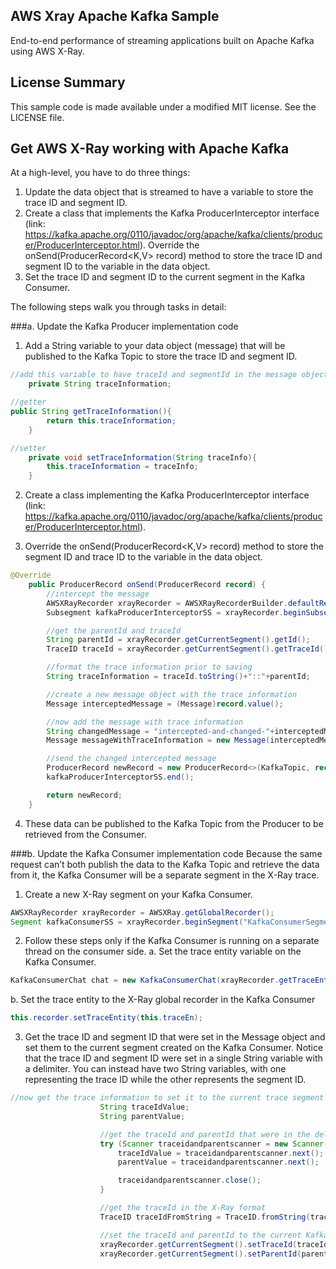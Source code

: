 ## AWS Xray Apache Kafka Sample

End-to-end performance of streaming applications built on Apache Kafka using AWS X-Ray.

## License Summary

This sample code is made available under a modified MIT license. See the LICENSE file.


## Get AWS X-Ray working with Apache Kafka

At a high-level, you have to do three things:
1.	Update the data object that is streamed to have a variable to store the trace ID and segment ID.
2.	Create a class that implements the Kafka ProducerInterceptor interface (link: https://kafka.apache.org/0110/javadoc/org/apache/kafka/clients/producer/ProducerInterceptor.html). Override the onSend(ProducerRecord<K,V> record)  method to store the trace ID and segment ID to the variable in the data object.
3.	Set the trace ID and segment ID to the current segment in the Kafka Consumer.

The following steps walk you through tasks in detail:

###a.	Update the Kafka Producer implementation code
1.	Add a String variable to your data object (message) that will be published to the Kafka Topic to store the trace ID and segment ID.

```java
//add this variable to have traceId and segmentId in the message object
    private String traceInformation;

//getter
public String getTraceInformation(){
        return this.traceInformation;
    }

//setter
    private void setTraceInformation(String traceInfo){
        this.traceInformation = traceInfo;
    }

```

2.	Create a class implementing the Kafka ProducerInterceptor interface (link: https://kafka.apache.org/0110/javadoc/org/apache/kafka/clients/producer/ProducerInterceptor.html).

3.	Override the onSend(ProducerRecord<K,V> record)  method to store the segment ID and trace ID to the variable in the data object.

```java
@Override
    public ProducerRecord onSend(ProducerRecord record) {
        //intercept the message
        AWSXRayRecorder xrayRecorder = AWSXRayRecorderBuilder.defaultRecorder();
        Subsegment kafkaProducerInterceptorSS = xrayRecorder.beginSubsegment("KafkaProducerInterceptorSS");

        //get the parentId and traceId
        String parentId = xrayRecorder.getCurrentSegment().getId();
        TraceID traceId = xrayRecorder.getCurrentSegment().getTraceId();

        //format the trace information prior to saving
        String traceInformation = traceId.toString()+"::"+parentId;

        //create a new message object with the trace information
        Message interceptedMessage = (Message)record.value();

        //now add the message with trace information
        String changedMessage = "intercepted-and-changed-"+interceptedMessage.getMessageText();
        Message messageWithTraceInformation = new Message(interceptedMessage.getToUserName(),changedMessage,traceInformation);

        //send the changed intercepted message
        ProducerRecord newRecord = new ProducerRecord<>(KafkaTopic, record.key(), messageWithTraceInformation);
        kafkaProducerInterceptorSS.end();

        return newRecord;
    }
```
4.	These data can be published to the Kafka Topic from the Producer to be retrieved from the Consumer.

###b.	Update the Kafka Consumer implementation code
Because the same request can’t both publish the data to the Kafka Topic and retrieve the data from it, the Kafka Consumer will be a separate segment in the X-Ray trace.

1.	Create a new X-Ray segment on your Kafka Consumer.
```java
AWSXRayRecorder xrayRecorder = AWSXRay.getGlobalRecorder();
Segment kafkaConsumerSS = xrayRecorder.beginSegment("KafkaConsumerSegment");
```

2.	Follow these steps only if the Kafka Consumer is running on a separate thread on the consumer side.
a. Set the trace entity variable on the Kafka Consumer.
```java
KafkaConsumerChat chat = new KafkaConsumerChat(xrayRecorder.getTraceEntity());
```
b. Set the trace entity to the X-Ray global recorder in the Kafka Consumer
```java
this.recorder.setTraceEntity(this.traceEn);
```

3.	Get the trace ID and segment ID that were set in the Message object and set them to the current segment created on the Kafka Consumer. Notice that the trace ID and segment ID were set in a single String variable with a delimiter. You can instead have two String variables, with one representing the trace ID while the other represents the segment ID.

```java
//now get the trace information to set it to the current trace segment
                    String traceIdValue;
                    String parentValue;

                    //get the traceId and parentId that were in the delimited string
                    try (Scanner traceidandparentscanner = new Scanner(receivedMessage.getTraceInformation()).useDelimiter("::")) {
                        traceIdValue = traceidandparentscanner.next();
                        parentValue = traceidandparentscanner.next();

                        traceidandparentscanner.close();
                    }

                    //get the traceId in the X-Ray format
                    TraceID traceIdFromString = TraceID.fromString(traceIdValue);

                    //set the traceId and parentId to the current Kafka Consumer segment
                    xrayRecorder.getCurrentSegment().setTraceId(traceIdFromString);
                    xrayRecorder.getCurrentSegment().setParentId(parentValue);
```
